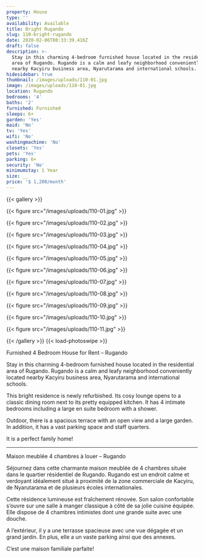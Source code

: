 ```yaml
---
property: House
type: ''
availability: Available
title: Bright Rugando
slug: 110-bright-rugando
date: 2020-02-06T08:33:39.416Z
draft: false
description: >-
  Stay in this charming 4-bedroom furnished house located in the residential
  area of Rugando. Rugando is a calm and leafy neighborhood conveniently located
  nearby Kacyiru business area, Nyarutarama and international schools.
hidesidebar: true
thumbnail: /images/uploads/110-01.jpg
image: /images/uploads/110-01.jpg
location: Rugando
bedrooms: '4'
baths: '2'
furnished: Furnished
sleeps: 6+
garden: 'Yes'
maid: 'No'
tv: 'Yes'
wifi: 'No'
washingmachine: 'No'
closets: 'Yes'
pets: 'Yes'
parking: 6+
security: 'No'
minimumstay: 1 Year
size: __
price: '$ 1,200/month'
---
```

{{< gallery >}} 

{{< figure src="/images/uploads/110-01.jpg" >}} 

{{< figure src="/images/uploads/110-02.jpg" >}}

 {{< figure src="/images/uploads/110-03.jpg" >}} 

{{< figure src="/images/uploads/110-04.jpg" >}}

{{< figure src="/images/uploads/110-05.jpg" >}}

 {{< figure src="/images/uploads/110-06.jpg" >}}

 {{< figure src="/images/uploads/110-07.jpg" >}}

 {{< figure src="/images/uploads/110-08.jpg" >}}

{{< figure src="/images/uploads/110-09.jpg" >}} 

{{< figure src="/images/uploads/110-10.jpg" >}}

 {{< figure src="/images/uploads/110-11.jpg" >}} 

 {{< /gallery >}} {{< load-photoswipe >}}

Furnished 4 Bedroom House for Rent – Rugando

Stay in this charming 4-bedroom furnished house located in the residential area of Rugando. Rugando is a calm and leafy neighborhood conveniently located nearby Kacyiru business area, Nyarutarama and international schools.

This bright residence is newly refurbished. Its cosy lounge opens to a classic dining room next to its pretty equipped kitchen. It has 4 intimate bedrooms including a large en suite bedroom with a shower.

Outdoor, there is a spacious terrace with an open view and a large garden. In addition, it has a vast parking space and staff quarters. 

It is a perfect family home!

- - -

Maison meublée 4 chambres à louer – Rugando

Séjournez dans cette charmante maison meublée de 4 chambres située dans le quartier résidentiel de Rugando. Rugando est un endroit calme et verdoyant idéalement situé à proximité de la zone commerciale de Kacyiru, de Nyarutarama et de plusieurs écoles internationales.

Cette résidence lumineuse est fraîchement rénovée. Son salon confortable s’ouvre sur une salle à manger classique à côté de sa jolie cuisine équipée. Elle dispose de 4 chambres intimistes dont une grande suite avec une douche.

A l’extérieur, il y a une terrasse spacieuse avec une vue dégagée et un grand jardin. En plus, elle a un vaste parking ainsi que des annexes.

C’est une maison familiale parfaite!

